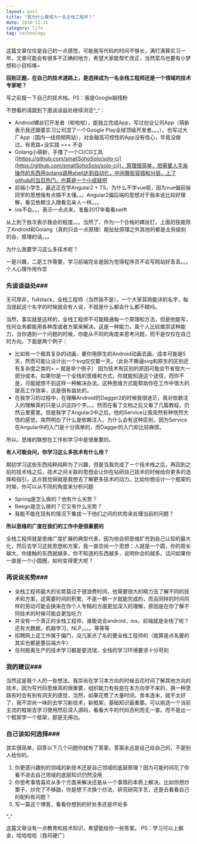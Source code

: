 ```yaml
---
layout: post
title: "我为什么要成为一名全栈工程师？"
date: 2016-12-31
category: life
tag: technology
---
```


这篇文章仅仅是自己的一点感悟，可能我写代码的时间不够长，满打满算实习一年，文章可能会有很多不正确的地方，希望大家能帮忙改正，当然菜鸟也要有小梦想和小目标咯~

**回到正题，在自己的技术道路上，是选择成为一名全栈工程师还是一个领域的技术专家呢？**

写之前报一下自己的技术栈。PS：我是Google脑残粉

不想看的请跳到下面谈谈益处继续浏览^_^：

- Android螺丝钉开发者（啦啦啦），能独立完成App，写过创业公司App（萌新表示我还跟着实习公司混了一个Google Play全球顶级开发者。。。），也写过大厂App（国内一线视频网站），对金融高可控性的App没有信心，毕竟没做过。有思路+没实践 === 不会
- Golang小萌新，手撸了一个CI/CD工具([https://github.com/smallSohoSolo/solo-ci](https://github.com/smallSohoSolo/solo-ci))，原理很简单，把需要人手来操作的东西用golang调用shell达到自动化，中间做些容错和分层，上了github的当日热门，也算是一个小成就吧
- 前端小学生，最近正在学Angular2 + TS，为什么不学vue呢，因为vue偏前端同学的思想我有点搞不太懂。。。Angular2偏后端的思想对于我来说比较好理解，看见依赖注入跟看见亲人一样。。。
- ios不会。。。表示一点点来，准备2017年看看swift

从上到下依次表示我会的程度。。。当然了，作为一个合格的螺丝钉，上面的技能除了Android和Golang（真的只会一点原理）能扯扯原理之外其他的都是业务级别的会，原理的话。。。

为什么我要学习这么多技术呢？

一是兴趣，二是工作需要，学习前端完全是因为觉得程序员不会写网站好丢丢。。。个人心理作用作祟

### 先谈谈益处###

无可厚非，fullstack，全栈工程师（当然我不是）。一个大家耳熟能详的名字，每当提起这个名字的时候就会有人说，不就是什么都会什么都不精吗。

当然，事实就是这样的，全栈工程师不可能精通每一个原理和方法，但是他能写，任何业务都能用各种库或者方案来解决。这是一种能力，我个人比较推崇这种能力，当你遇到一个问题的时候，你能从不同的角度来思考问题，而不是仅仅在自己的方向。下面是两个例子：

- 比如有一个极其复杂的动画，要你用原生的Android动画去画，成本可能是5天，然而可能让设计出一个svg仅仅要一天。（此处不撕逼svg和原生的区别还有复杂度之类的= = 就是举个例子）
  因为技术有区别的原因可能会节省很大一部分成本。如果你是一个全栈的思维和方式，你就能知道这个途径，而你不是，可能就想不到这样一种解决办法。这种思维方式能帮助你在工作中很大的提高工作效率，这是很有益处的。
- 在我学习的过程中，在理解Android的Dagger2的时候我很迷茫，我对依赖注入的理解真的只是认识这四个字。。。然而在看了文档之后又看了几篇教程，仍然云里雾里。但是我学了Angular2中之后，他的Service让我突然有种恍然大悟的感觉，突然明白了什么是依赖注入，为什么会有这种区别，因为Service在Angular中的入门是十分简单的，而Dagger的入门却比较麻烦。

所以。思维的联想在工作和学习中是很重要的。

**有人可能会问，你学习这么多技术有什么用？**

期初学习这些东西纯粹纯粹为了兴趣，但是当我完成了一个技术栈之后，再回到之前的技术栈之后，技术之间关联的思想会让你在钻研自己技术的时候给你更多的选择和指引，这点我觉得就是我想去了解更多技术的动力。比如你想设计一个框架的时候，你可以从不同的角度来分析问题

- Spring是怎么做的？他有什么劣势？
- Beego是怎么做的？它又有什么劣势？
- 我能不能在现有的情况下集成一下他们之间的优势来处理当前的问题？

**所以思维的广度在我们的工作中是很重要的**

全栈工程师就是思维广度扩展的典型代表，因为他会把思维扩充到自己认知的最大化，然后去学习这些思想和方案，我一直崇尚一个思想：人就是一个圆，你的周长越大，你接触的东西就越多，你不知道的东西越多，说明你会的越多。试问如果你一直是一个小圆圈，如何变得更大呢？

### 再说说劣势###

- 全栈工程师最大的劣势莫过于很浪费时间，他需要很大的精力去了解不同的技术和方案，这需要时间的积累，不是一朝一夕就能完成的，而且同样的时间同样的劳动可能会换来在你个人专精的方面更加深入的理解，原因是在你了解不同技术的时候可能会更加吃力
- 并没有一个真正的全栈工程师，谁能说会android，ios，前端就是全栈了呢？还有大数据，机器学习，NLP。。。。等等等
- 招聘网上这工作属于偏门，没几家点了名的要全栈工程师的（就算是点名要的其实也都是要后端大牛）
- 任何脱离生产的技术学习都是耍流氓，全栈的学习环境要求十分苛刻

### 我的建议###

当然这是我个人的一些想法。我崇尚在学习本方向的时候去花时间了解其他方向的技术，因为写代码思维真的很重要，组织能力有些是在本方向学不来的，换一种思路有时会有别有洞天的感觉，当然，如果花费了大量时间，舍本逐末，就不太好了，我不崇尚一味的去学习新技术，新框架，基础知识最重要。可以挑选一个当前主流的框架去学习使用然后深入源码，看看大牛的代码百利而无一害。而不是出一个框架学一个框架，那是无用功。

### 自己该如何选择###

其实很简单，回答以下几个问题你就有了答案，答案永远是自己给自己的，不是别人给你的。

1. 你更感兴趣别的领域的新技术还是自己领域的底层原理？因为可能时间花了你看不进去自己领域的底层知识仍然没用
2. 你思考事情喜欢从多个方面来解决还是从一个事情的本质上解决。比如你想炒栗子，炒完了不够甜，你是想下次换个炒法，研究研究手艺，还是去看看自己的配料有问题？
3. 写一篇这个博客，看看你想到的好处多还是坏处多

^_^

这篇文章没有一点教育和技术知识，希望能给你一些答案。
PS：学习可以上掘金，哈哈哈哈（我司硬广）
